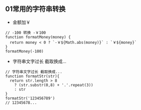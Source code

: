 01常用的字符串转换
---
- 金额加￥
```eval-js
// -100 转换 -￥100
function formatMoney(money) {
  return money < 0 ? `-￥${Math.abs(money)}` : `￥${money}`
}
formatMoney(-100)
```

- 字符串文字过长 截取换成...
```
// 字符串文字过长 截取换成...
function formatStr(str){
  return str.length > 8
    ? (str.substr(0,8) + '.'.repeat(3))
    : str  
}
formatStr('123456789')
// 12345678...
```